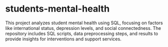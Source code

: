 # students-mental-health
This project analyzes student mental health using SQL, focusing on factors like international status, depression levels, and social connectedness. The repository includes SQL scripts, data preprocessing steps, and results to provide insights for interventions and support services.
